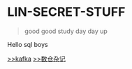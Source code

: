 # LIN-SECRET-STUFF

> good good study day day up

Hello sql boys

[>>kafka](kafka)
[>>数仓杂记](warehouse)